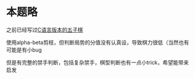 # 本题略
之前已经写过[C语言版本的五子棋](https://github.com/RedrockerLi/Gomoku)

使用alpha-beta剪枝，但判断局势的分值没有认真设，导致棋力很低（当然也有可能是有小bug

但是有完整的禁手判断，包括复杂禁手，棋型判断也有一点小trick，希望能带来启发